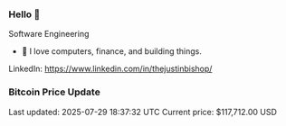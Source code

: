 ### Hello 🤙  

Software Engineering

- 🔭 I love computers, finance, and building things.
  
LinkedIn: https://www.linkedin.com/in/thejustinbishop/  











































































































































































































































































































































































































































































































































































































































































































































































































































































































### Bitcoin Price Update
Last updated: 2025-07-29 18:37:32 UTC
Current price: $117,712.00 USD
